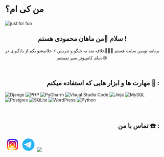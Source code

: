 # من کی ام؟

<img align="center" src="https://github.com/mahancrx/mahancrx/assets/87831227/dbc71c23-9e98-40b3-b8b3-65b4ca91d1a7" alt="just for fun">
<h2 align="center">سلام 👋من ماهان محمودی هستم ! 
</h2>
<p align="center">برنامه نویس سایت هستم 👨🏻‍💻علاقه مند به جنگو و تدریس ⚡️ خلاصشو بگم از یادگیری در دنیای کامپیوتر سیر نمیشم😉</p>
<br>
<h2 align="right">مهارت ها و ابزار هایی که استفاده میکنم 🎢 :</h2>

![Django](https://img.shields.io/badge/django-%23092E20.svg?style=for-the-badge&logo=django&logoColor=white) ![PHP](https://img.shields.io/badge/php-%23777BB4.svg?style=for-the-badge&logo=php&logoColor=white)  ![PyCharm](https://img.shields.io/badge/pycharm-143?style=for-the-badge&logo=pycharm&logoColor=black&color=black&labelColor=green)  ![Visual Studio Code](https://img.shields.io/badge/Visual%20Studio%20Code-0078d7.svg?style=for-the-badge&logo=visual-studio-code&logoColor=white)  ![Jinja](https://img.shields.io/badge/jinja-white.svg?style=for-the-badge&logo=jinja&logoColor=black)  ![MySQL](https://img.shields.io/badge/mysql-%2300f.svg?style=for-the-badge&logo=mysql&logoColor=white)  ![Postgres](https://img.shields.io/badge/postgres-%23316192.svg?style=for-the-badge&logo=postgresql&logoColor=white)
  ![SQLite](https://img.shields.io/badge/sqlite-%2307405e.svg?style=for-the-badge&logo=sqlite&logoColor=white)  ![WordPress](https://img.shields.io/badge/WordPress-%23117AC9.svg?style=for-the-badge&logo=WordPress&logoColor=white)  	![Python](https://img.shields.io/badge/python-3670A0?style=for-the-badge&logo=python&logoColor=ffdd54)

<br>
<h2 align="right">تماس با من ☎️  :</h2>

<a href="https://www.instagram.com/wahawn_/"><img src="https://github.com/mahancrx/mahancrx/blob/main/image/icons8-instagram-logo-48.png"></a>
<a href="https://t.me/exiteboy"><img src="https://github.com/mahancrx/mahancrx/blob/main/image/icons8-telegram-logo-48.png"></a>
<a href="https://wa.me/989157817553"><img src="https://static.xx.fbcdn.net/assets/?revision=847097093873056&name=platform-agnostic-green-medium-en-us&density=1" style="width:200px"></a>
